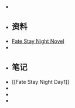 -
- ## 资料
- [Fate Stay Night Novel](https://www.123pan.com/s/plj7Vv-Eas23.html)
-
- ## 笔记
- [[Fate Stay Night Day1]]
-
-
-